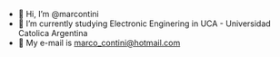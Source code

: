 - 👋 Hi, I’m @marcontini
- 📖 I’m currently studying Electronic Enginering in UCA - Universidad Catolica Argentina
- 📧 My e-mail is marco_contini@hotmail.com 
